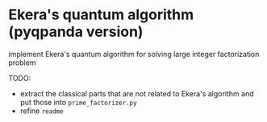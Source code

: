 # Ekera's quantum algorithm (pyqpanda version)

implement Ekera's quantum algorithm for solving large integer factorization problem

TODO: 
- extract the classical parts that are not related to Ekera's algorithm and put those into `prime_factorizer.py`
- refine `readme`